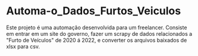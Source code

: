 # Automa-o_Dados_Furtos_Veiculos
Este projeto é uma automação desenvolvida para um freelancer. Consiste em entrar em um site do governo, fazer um scrapy de dados relacionados a "Furto de Veículos" de 2020 á 2022, e converter os arquivos baixados de xlsx para csv.
